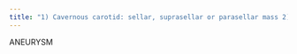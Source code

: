 ```yaml
---
title: "1) Cavernous carotid: sellar, suprasellar or parasellar mass 2) PICA: mass near CPA, medulla, cerebellar or 4th ventricle blood 3) PCOM: mass posterior &amp; lateal to ICA @ midbrain just distal to opthalmic take-off, MRA/angio: posterior to ICA, between ICA and basilar, on AP, points inferior and lateral, blood in ipsilateral basal cistern  4) Basilar tip: @ interpeduncular fossa, may be near froamen of Monroe (mimic colloid cyst) (*) 5) MCA trifurcation: mass in/near Sylvian fissure ALWAYS consider aneurysm (especially sella): If CT, ask for contrast or MR. On MR, see flow void, layers of thrombus, pulsation artifact (phase encoding) 6) Opthamic: often presents unruptured / large 7) ACOM: IH fissure blood SUBARACHNOID HEMORRHAGE: 1) Aneurysm 2) AVM 3) Trauma (usually more peripheral blood) ANEURYSM UNUSUAL LOCATION: FIT VAC (Fibromuscular dysplasia, Infectious (mycotic), Traumatic, Vasculitis: (PAN, SLE, Wegener's, Takayasu's), AVM, CVD (Marfan's, Ehlers-Danlos)) MYCOTIC ANEURYSM: 1) distal MCA aneurysm 2) often multiple or BL 3) MR &amp; central suseptibility w/ surrounding edema, well defined peripheral dark T2 , Tx: endovascular Comp clipping PCOM: anterior choroidal artery infarct (genu of internal capsule)"
---
```

ANEURYSM

